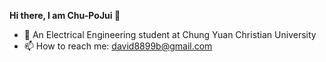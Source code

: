**Hi there, I am Chu-PoJui 👋**
* 🏫 An Electrical Engineering student at Chung Yuan Christian University  
* 📫 How to reach me: [david8899b@gmail.com](mailto:david8899b@gmail.com)  
